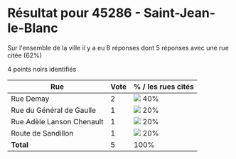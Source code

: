 # Résultat pour 45286 - Saint-Jean-le-Blanc

Sur l'ensemble de la ville il y a eu 8 réponses dont 5 réponses avec une rue citée (62%)

4 points noirs identifiés

| Rue | Vote | % / les rues cités|
|-----|------|-------------------|
| Rue Demay | 2 | <img src="../../img/bar_40.gif" />&nbsp;40%|
| Rue du Général de Gaulle | 1 | <img src="../../img/bar_20.gif" />&nbsp;20%|
| Rue Adèle Lanson Chenault | 1 | <img src="../../img/bar_20.gif" />&nbsp;20%|
| Route de Sandillon | 1 | <img src="../../img/bar_20.gif" />&nbsp;20%|
| **Total** | 5 | 100%|
